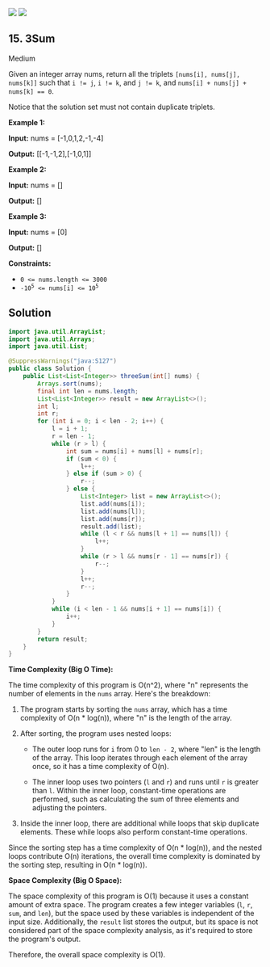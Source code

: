 [![](https://img.shields.io/github/stars/javadev/LeetCode-in-Java?label=Stars&style=flat-square)](https://github.com/javadev/LeetCode-in-Java)
[![](https://img.shields.io/github/forks/javadev/LeetCode-in-Java?label=Fork%20me%20on%20GitHub%20&style=flat-square)](https://github.com/javadev/LeetCode-in-Java/fork)

## 15\. 3Sum

Medium

Given an integer array nums, return all the triplets `[nums[i], nums[j], nums[k]]` such that `i != j`, `i != k`, and `j != k`, and `nums[i] + nums[j] + nums[k] == 0`.

Notice that the solution set must not contain duplicate triplets.

**Example 1:**

**Input:** nums = [-1,0,1,2,-1,-4]

**Output:** [[-1,-1,2],[-1,0,1]] 

**Example 2:**

**Input:** nums = []

**Output:** [] 

**Example 3:**

**Input:** nums = [0]

**Output:** [] 

**Constraints:**

*   `0 <= nums.length <= 3000`
*   <code>-10<sup>5</sup> <= nums[i] <= 10<sup>5</sup></code>

## Solution

```java
import java.util.ArrayList;
import java.util.Arrays;
import java.util.List;

@SuppressWarnings("java:S127")
public class Solution {
    public List<List<Integer>> threeSum(int[] nums) {
        Arrays.sort(nums);
        final int len = nums.length;
        List<List<Integer>> result = new ArrayList<>();
        int l;
        int r;
        for (int i = 0; i < len - 2; i++) {
            l = i + 1;
            r = len - 1;
            while (r > l) {
                int sum = nums[i] + nums[l] + nums[r];
                if (sum < 0) {
                    l++;
                } else if (sum > 0) {
                    r--;
                } else {
                    List<Integer> list = new ArrayList<>();
                    list.add(nums[i]);
                    list.add(nums[l]);
                    list.add(nums[r]);
                    result.add(list);
                    while (l < r && nums[l + 1] == nums[l]) {
                        l++;
                    }
                    while (r > l && nums[r - 1] == nums[r]) {
                        r--;
                    }
                    l++;
                    r--;
                }
            }
            while (i < len - 1 && nums[i + 1] == nums[i]) {
                i++;
            }
        }
        return result;
    }
}
```

**Time Complexity (Big O Time):**

The time complexity of this program is O(n^2), where "n" represents the number of elements in the `nums` array. Here's the breakdown:

1. The program starts by sorting the `nums` array, which has a time complexity of O(n * log(n)), where "n" is the length of the array.

2. After sorting, the program uses nested loops:
   - The outer loop runs for `i` from 0 to `len - 2`, where "len" is the length of the array. This loop iterates through each element of the array once, so it has a time complexity of O(n).

   - The inner loop uses two pointers (`l` and `r`) and runs until `r` is greater than `l`. Within the inner loop, constant-time operations are performed, such as calculating the sum of three elements and adjusting the pointers.

3. Inside the inner loop, there are additional while loops that skip duplicate elements. These while loops also perform constant-time operations.

Since the sorting step has a time complexity of O(n * log(n)), and the nested loops contribute O(n) iterations, the overall time complexity is dominated by the sorting step, resulting in O(n * log(n)).

**Space Complexity (Big O Space):**

The space complexity of this program is O(1) because it uses a constant amount of extra space. The program creates a few integer variables (`l`, `r`, `sum`, and `len`), but the space used by these variables is independent of the input size. Additionally, the `result` list stores the output, but its space is not considered part of the space complexity analysis, as it's required to store the program's output.

Therefore, the overall space complexity is O(1).
